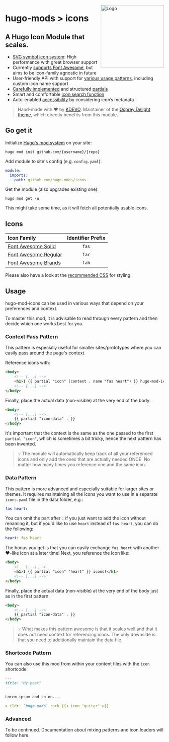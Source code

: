<a href="https://git.io/🪅"><img alt="Logo" align="right" width="200" src="https://raw.githubusercontent.com/hugo-mods/icons/main/.github/mug.png"></a>

# hugo-mods > icons
## A Hugo Icon Module that scales.

- [SVG symbol icon system](https://css-tricks.com/svg-symbol-good-choice-icons/): High performance with great browser support 
- Currently [supports Font Awesome](#icons), but aims to be icon-family agnostic in future 
- User-friendly API with support for [various usage patterns](#usage), including custom icon name support
- [Carefully implemented](https://kdevo.medium.com/-7c0acb90eeec#341e) and structured [partials](./layouts/partials)
- Smart and comfortable [icon search function](https://kdevo.medium.com/-7c0acb90eeec#341e) 
- Auto-enabled [accessibility](https://css-tricks.com/svg-symbol-good-choice-icons/#why-symbol-is-better-for-icons) by considering icon’s metadata

> Hand-made with :heart: by [KDEVO](https://kdevo.github.io/).
> Maintainer of the [Osprey Delight theme](https://github.com/kdevo/osprey-delight), which directly benefits from this module.

## Go get it

Initialize [Hugo's mod system](https://gohugo.io/hugo-modules/) on your site:

`hugo mod init github.com/{username}/{repo}`

Add module to site's config (e.g. `config.yaml`):

```yaml
module:
  imports:
  - path: github.com/hugo-mods/icons
```

Get the module (also upgrades existing one):

`hugo mod get -u`

This might take some time, as it will fetch all potentially usable icons.

## Icons

| Icon Family                        | Identifier Prefix        |
|:-----------------------------------|:------------------------:|
| [Font Awesome Solid][fas]          | `fas`                    |
| [Font Awesome Regular][far]        | `far`                    |
| [Font Awesome Brands][fab]         | `fab`                    |

Please also have a look at the [recommended CSS](assets/mod-icons/style.css) for styling.

## Usage 

hugo-mod-icons can be used in various ways that depend on your preferences and context.

To master this mod, it is advisable to read through every pattern and then decide which one works best for you.

### Context Pass Pattern

This pattern is especially useful for smaller sites/prototypes where you can easily pass around the page's context.

Reference icons with:

```html
<body>
    <!-- [...] -->
    <h1>I {{ partial "icon" (context . name "fas heart") }} hugo-mod-icons!</h1>
    <!-- [...] -->
</body>
```

Finally, place the actual data (non-visible) at the very end of the body:

```html
<body>
    <!-- [...] -->
    {{ partial "icon-data" . }}
</body>
```

It's important that the context is the same as the one passed to the first `partial "icon"`, 
which is sometimes a bit tricky, hence the next pattern has been invented.

> :bulb: The module will automatically keep track of all your referenced icons and only add the ones that are actually needed ONCE. No matter how many times you reference one and the same icon.

### Data Pattern

This pattern is more advanced and especially suitable for larger sites or themes. It requires maintaining all the icons you want to use in a separate `icons.yaml` file in the data folder, e.g.:

```yaml
fas heart:
```

You can omit the part after `:` if you just want to add the icon without renaming it,
but if you'd like to use `heart` instead of `fas heart`, you can do the following:

```yaml
heart: fas heart
```

The bonus you get is that you can easily exchange `fas heart` with another :heart:-like icon at a later time!
Next, you reference the icon like:

```html
<body>
    <!-- [...] -->
    <h1>I {{ partial "icon" "heart" }} icons!</h1>
    <!-- [...] -->
</body>
```

Finally, place the actual data (non-visible) at the very end of the body just as in the first pattern:

```html
<body>
    <!-- [...] -->
    {{ partial "icon-data" . }}
</body>
```

> :bulb: What makes this pattern awesome is that it scales well and that it does not need context for referencing icons. The only downside is that you need to additionally maintain the data file.


### Shortcode Pattern

You can also use this mod from within your content files with the `icon` shortcode:

```markdown
---
title: "My post"
---

Lorem ipsum and so on...

> tldr: `hugo-mods` rock {{< icon "guitar" >}}
```

### Advanced

To be continued. Documentation about mixing patterns and icon loaders will follow here.

[fab]: https://github.com/FortAwesome/Font-Awesome/tree/5.15.3/svgs/brands
[fas]: https://github.com/FortAwesome/Font-Awesome/tree/5.15.3/svgs/solid
[far]: https://github.com/FortAwesome/Font-Awesome/tree/5.15.3/svgs/regular